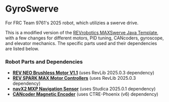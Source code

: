 # GyroSwerve

For FRC Team 9761's 2025 robot, which utilizies a swerve drive.

This is a modified version of the [REVrobotics MAXSwerve Java Template](https://github.com/REVrobotics/MAXSwerve-Java-Template), with a few changes for different motors, PID tuning, CANcoders, gyroscope, and elevator mechanics. The specific parts used and their dependencies are listed below.

### Robot Parts and Dependencies

- [**REV NEO Brushless Motor V1.1**](https://www.revrobotics.com/rev-21-1650/) (uses RevLib 2025.0.3 dependency)
- [**REV SPARK MAX Motor Controllers**](https://www.revrobotics.com/rev-11-2158/) (uses RevLib 2025.0.3 dependency)
- [**navX2 MXP Navigation Sensor**](https://www.andymark.com/products/navx2-mxp-robotics-navigation-sensor) (uses Studica 2025.0.1 dependency)
- [**CANcoder Magnetic Encoder**](https://store.ctr-electronics.com/products/cancoder) (uses CTRE-Phoenix (v6) dependency)
